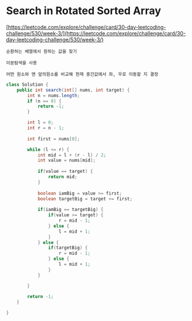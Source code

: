 # Search in Rotated Sorted Array

[https://leetcode.com/explore/challenge/card/30-day-leetcoding-challenge/530/week-3/](https://leetcode.com/explore/challenge/card/30-day-leetcoding-challenge/530/week-3/)
~~~
순환하는 배열에서 원하는 값을 찾기

이분탐색을 사용

어떤 원소와 맨 앞의원소를 비교해 현재 중간값에서 좌, 우로 이동할 지 결정
~~~

```java
class Solution {
	public int search(int[] nums, int target) {
		int n = nums.length;
		if (n == 0) {
			return -1;
		}

		int l = 0;
		int r = n - 1;
		
		int first = nums[0];

		while (l <= r) {
			int mid = l + (r - l) / 2;
			int value = nums[mid];
			
			if(value == target) {
				return mid;
			}
			
			boolean iamBig = value >= first;
			boolean targetBig = target >= first;
			
			if(iamBig == targetBig) {
				if(value >= target) {
					r = mid - 1;
				} else {
					l = mid + 1;
				}
			} else {
				if(targetBig) {
					r = mid - 1;
				} else {
					l = mid + 1;
				}
			}

		}
		
		return -1;
	}

}
```